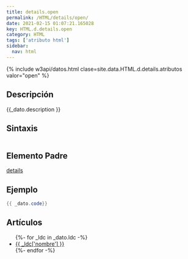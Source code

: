 ```yaml
---
title: details.open
permalink: /HTML/details/open/
date: 2021-02-15 01:07:21.165028
key: HTML.d.details.open
category: HTML
tags: ['atributo html']
sidebar: 
  nav: html
---
```


{% include w3api/datos.html clase=site.data.HTML.d.details.atributos valor="open" %}

## Descripción
{{_dato.description }}

## Sintaxis
~~~html
~~~

## Elemento Padre
[details](/HTML/details/)

## Ejemplo
~~~java
{{ _dato.code}}
~~~

## Artículos
<ul>
{%- for _ldc in _dato.ldc -%}
   <li>
       <a href="{{_ldc['url'] }}">{{ _ldc['nombre'] }}</a>
   </li>
{%- endfor -%}
</ul>

